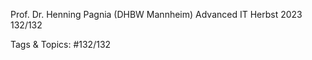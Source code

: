 Prof. Dr. Henning Pagnia (DHBW Mannheim) Advanced IT Herbst 2023 132/132

   Tags & Topics:
   #132/132